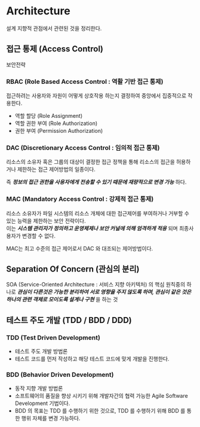 # Architecture

설계 지향적 관점에서 관련된 것을 정리한다.

## 접근 통제 (Access Control)

보안전략

### RBAC (Role Based Access Control : 역활 기반 접근 통제)

접근하려는 사용자와 자원이 어떻게 상호작용 하는지 결정하여 중앙에서 집중적으로 작용한다.

* 역할 할당 (Role Assignment)
* 역할 권한 부여 (Role Authorization)
* 권한 부여 (Permission Authorization)

### DAC (Discretionary Access Control : 임의적 접근 통제)

리소스의 소유자 혹은 그룹의 대상이 결정한 접근 정책을 통해 리소스의 접근을 허용하거나 제한하는 접근 제어방법의 일종이다.

즉 _**정보의 접근 권한을 사용자에게 전송할 수 있기 때문에 재량적으로 변경 가능**_ 하다.

### MAC (Mandatory Access Control : 강제적 접근 통제)

리소스 소유자가 파일 시스템의 리소스 개체에 대한 접근제어를 부여하거나 거부할 수 있는 능력을 제한하는 보안 전략이다.  
이는 _**시스템 관리자가 정의하고 운영체제나 보안 커널에 의해 엄격하게 적용**_ 되며 최종사용자가 변경할 수 없다.

MAC는 최고 수준의 접근 제어로서 DAC 와 대조되는 제어방법이다.

## Separation Of Concern (관심의 분리)

SOA (Service-Oriented Architecture : 서비스 지향 아키텍처) 의 핵심 원칙중의 하나로 _**관심이 다른것은 가능한 분리하여 서로 영향을 주지 않도록 하며, 관심이 같은 것은 하나의 관련 객체로 모이도록 설계나 구현**_ 을 하는 것

## 테스트 주도 개발 (TDD / BDD / DDD)

### TDD (Test Driven Development)

* 테스트 주도 개발 방법론
* 테스트 코드를 먼저 작성하고 해당 테스트 코드에 맞게 개발을 진행한다.

### BDD (Behavior Driven Development)

* 동작 지향 개발 방법론
* 소프트웨어의 품질을 향상 시키기 위해 개발자간의 협력 가능한 Agile Software Development 기법이다.
* BDD 의 목표는 TDD 를 수행하기 위한 것으로, TDD 를 수행하기 위해 BDD 를 통한 행위 자체를 변경 가능하다.